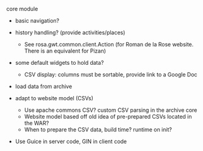 core module

  * basic navigation?
  * history handling? (provide activities/places)
    * See rosa.gwt.common.client.Action (for Roman de la Rose website. There is an equivalent for Pizan)
  * some default widgets to hold data?
    * CSV display: columns must be sortable, provide link to a Google Doc

  * load data from archive
  * adapt to website model (CSVs)
    * Use apache commons CSV? custom CSV parsing in the archive core
    * Website model based off old idea of pre-prepared CSVs located in the WAR?
    * When to prepare the CSV data, build time? runtime on init?
  * Use Guice in server code, GIN in client code

